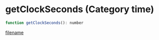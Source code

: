 # getClockSeconds (Category time)

```js
function getClockSeconds(): number
```

[filename](getClockSeconds_m.md ':include')